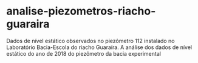# analise-piezometros-riacho-guaraira
Dados de nível estático observados no piezômetro 112 instalado no Laboratório Bacia-Escola do riacho Guaraíra.  A análise dos dados de nível estático do ano de 2018 do piezômetro da bacia experimental
